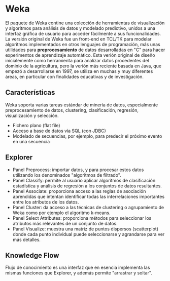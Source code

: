 # Weka

El paquete de Weka contine una colección de herramientas de visualización y algoritmos para análisis de datos y modelado predictivo, unidos a una interfaz gráfica de usuario para acceder fácilmente a sus funcionalidades. La versión original de Weka fue un front-end en TCL/TK para modelar algoritmos implementados en otros lenguajes de programación, más unas utilidades para **preprocesamiento** de datos desarrolladas en "C" para hacer experimentos de aprendizaje automático. Esta verión original de diseño inicialemente como herramienta para analizar datos procedentes del dominio de la agricultura, pero la verión más reciente basada en Java, que empezó a desarrollarse en 1997, se utiliza en muchas y muy diferentes áreas, en particular con finalidades educativas y de investigación.

## Características

Weka soporta varias tareas estándar de minería de datos, especialmente preprocesamiento de datos, clustering, clasificación, regresión, visualización y selección.

- Fichero plano (flat file)
- Acceso a base de datos vía SQL (con JDBC)
- Modelado de secuencias, por ejemplo, para predecir el próximo evento en una secuencia

## Explorer

- Panel Preprocess: importar datos, y para procesar estos datos utilizando los denominados "algoritmos de filtrado".
- Panel Classify: permite al usuario aplicar algoritmos de clasificación estadística y análisis de regresión a los conjuntos de datos resultantes.
- Panel Associate: proporciona acceso a las reglas de asociación aprendidas que intentan identificar todas las interrelaciones importantes entre los atributos de los datos.
- Panel Cluster: da acceso a las técnicas de clustering o agrupamiento de Weka como por ejemplo el algoritmo k-means.
- Panel Select Attributes: proporciona métodos para seleccionar los atributos más relevantes de un conjunto de datos.
- Panel Visualize: muestra una matriz de puntos dispersos (scatterplot) donde cada punto individual puede seleccionarse y agrandarse para ver más detalles.

## Knowledge Flow

Flujo de conocimiento es una interfaz que en esencia implementa las mismas funciones que Explorer, y además permite "arrastrar y soltar".
